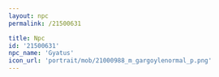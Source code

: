 ```yaml
---
layout: npc
permalink: /21500631

title: Npc
id: '21500631'
npc_name: 'Gyatus'
icon_url: 'portrait/mob/21000988_m_gargoylenormal_p.png'
---
```

